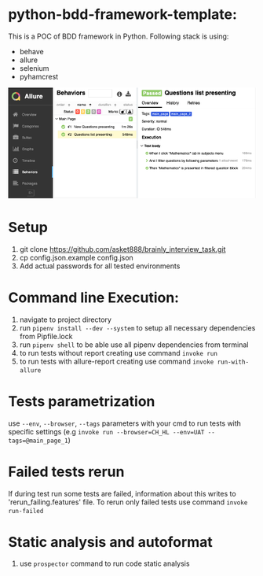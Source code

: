 # python-bdd-framework-template:
This is a POC of BDD framework in Python. Following stack is using:
- behave
- allure
- selenium
- pyhamcrest

![Screenshot](report_example.png)

# Setup
1. git clone https://github.com/asket888/brainly_interview_task.git
2. cp config.json.example config.json
3. Add actual passwords for all tested environments

# Command line Execution:
1. navigate to project directory
2. run `pipenv install --dev --system` to setup all necessary dependencies from Pipfile.lock
3. run `pipenv shell` to be able use all pipenv dependencies from terminal
4. to run tests without report creating use command `invoke run`
5. to run tests with allure-report creating use command `invoke run-with-allure`

# Tests parametrization
use `--env`, `--browser`, `--tags` parameters with your cmd to run tests with specific settings 
(e.g `invoke run --browser=CH_HL --env=UAT --tags=@main_page_1`)

# Failed tests rerun
If during test run some tests are failed, information about this writes to 'rerun_failing.features' file. 
To rerun only failed tests use command `invoke run-failed`

# Static analysis and autoformat
1. use `prospector` command to run code static analysis
